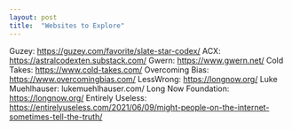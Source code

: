 ```yaml
---
layout: post
title:  "Websites to Explore"
---
```

Guzey: https://guzey.com/favorite/slate-star-codex/
ACX: https://astralcodexten.substack.com/
Gwern: https://www.gwern.net/
Cold Takes: https://www.cold-takes.com/
Overcoming Bias: https://www.overcomingbias.com/
LessWrong: https://longnow.org/
Luke Muehlhauser: lukemuehlhauser.com/
Long Now Foundation: https://longnow.org/
Entirely Useless: https://entirelyuseless.com/2021/06/09/might-people-on-the-internet-sometimes-tell-the-truth/
